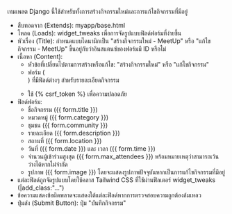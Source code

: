 เทมเพลต Django นี้ใช้สำหรับทั้งการสร้างกิจกรรมใหม่และการแก้ไขกิจกรรมที่มีอยู่

- สืบทอดจาก (Extends): myapp/base.html
- โหลด (Loads): widget_tweaks เพื่อการจัดรูปแบบฟิลด์ฟอร์มที่ง่ายขึ้น
- หัวเรื่อง (Title): กำหนดแบบไดนามิกเป็น "สร้างกิจกรรมใหม่ - MeetUp" หรือ "แก้ไขกิจกรรม - MeetUp" ขึ้นอยู่กับว่าอินสแตนซ์ของฟอร์มมี ID หรือไม่
- เนื้อหา (Content):
    - หัวข้อที่เปลี่ยนไปตามการสร้างหรือแก้ไข: "สร้างกิจกรรมใหม่" หรือ "แก้ไขกิจกรรม"
    - ฟอร์ม (<form method="post" enctype="multipart/form-data">) ที่มีฟิลด์ต่างๆ สำหรับรายละเอียดกิจกรรม
    - ใช้ {% csrf_token %} เพื่อความปลอดภัย
- ฟิลด์ฟอร์ม:
    - ชื่อกิจกรรม ({{ form.title }})
    - หมวดหมู่ ({{ form.category }})
    - ชุมชน ({{ form.community }})
    - รายละเอียด ({{ form.description }})
    - สถานที่ ({{ form.location }})
    - วันที่ ({{ form.date }}) และ เวลา ({{ form.time }})
    - จำนวนผู้เข้าร่วมสูงสุด ({{ form.max_attendees }}) พร้อมหมายเหตุว่าสามารถเว้นว่างได้หากไม่จำกัด
    - รูปภาพ ({{ form.image }}) โดยจะแสดงรูปภาพปัจจุบันหากเป็นการแก้ไขกิจกรรมที่มีอยู่
- แต่ละฟิลด์ถูกจัดรูปแบบโดยใช้คลาส Tailwind CSS ที่ใช้ผ่านฟิลเตอร์ widget_tweaks (|add_class:"...")
- ข้อความแสดงข้อผิดพลาดจะแสดงใต้แต่ละฟิลด์หากการตรวจสอบความถูกต้องล้มเหลว
- ปุ่มส่ง (Submit Button): ปุ่ม "บันทึกกิจกรรม"
